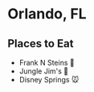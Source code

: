 # Orlando, FL

## Places to Eat

- Frank N Steins :hamburger:
- Jungle Jim's :hamburger:
- Disney Springs :mouse:
